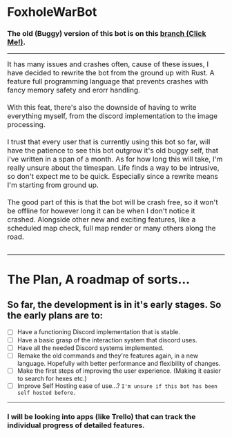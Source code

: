 # FoxholeWarBot

### The old (Buggy) version of this bot is on this [branch (Click Me!)](https://github.com/Saniee/FoxholeWarBot/tree/old-version). <br>

---

<font size="3">
It has many issues and crashes often, cause of these issues, I have decided to rewrite the bot from the ground up with Rust.
A feature full programming language that prevents crashes with fancy memory safety and erorr handling. <br><br>
With this feat, there's also the downside of having to write everything myself, from the discord implementation to the image processing. <br><br>
I trust that every user that is currently using this bot so far, will have the patience to see this bot outgrow it's old buggy self, that i've written in a span of a month.
As for how long this will take, I'm really unsure about the timespan. Life finds a way to be intrusive, so don't expect me to be quick. Especially since a rewrite means I'm starting from ground up.<br><br>
The good part of this is that the bot will be crash free, so it won't be offline for however long it can be when I don't notice it crashed. Alongside other new and exciting features, like a scheduled map check, full map render or many others along the road.
</font>
<br><br>

---

# The Plan, A roadmap of sorts...

## So far, the development is in it's early stages. So the early plans are to:

- [ ] Have a functioning Discord implementation that is stable.
- [ ] Have a basic grasp of the interaction system that discord uses.
- [ ] Have all the needed Discord systems implemented.
- [ ] Remake the old commands and they're features again, in a new language. Hopefully with better performance and flexibility of changes.
- [ ] Make the first steps of improving the user experience. (Making it easier to search for hexes etc.)
- [ ] Improve Self Hosting ease of use...? `I'm unsure if this bot has been self hosted before.`

---

### I will be looking into apps (like Trello) that can track the individual progress of detailed features.
